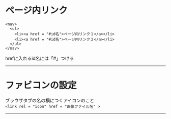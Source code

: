 # ページ内リンク
~~~
<nav>
  <ul>
    <li><a href = "#id名">ページ内リンク１</a></li>
    <li><a href = "#id名">ページ内リンク２</a></li>
  </ul>
</nav>
~~~
hrefに入れるid名には「#」つける
***

# ファビコンの設定
ブラウザタブの名の横につくアイコンのこと  
`<link rel = "icon" href = "画像ファイル名" >`
***
